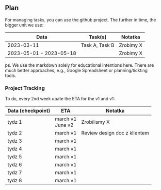 ## Plan

For managing tasks, you can use the github project. The further in time, the bigger unit we use:

Data                    |  Task(s)        | Notatka   |
------------------------|-----------------|-----------|
2023-03-11              |  Task A, Task B | Zrobimy X |
2023-05-01 - 2023-05-18 |                 | Zrobimy X |

ps. We use the markdown solely for educational intentions here. There are much better approaches, e.g., Google Spreadsheet or planning/tickting tools.

### Project Tracking

To do, every 2nd week upate the ETA for the v1 and v1:

Data (checkpoint)   |  ETA                 | Notatka            |
--------------------|----------------------|--------------------|
tydz 1              | march v1<br/>June v2 |  Zrobilismy X      |
tydz 2              | march v1             |  Review design doc z klientem |
tydz 3              | march v1             |                    |
tydz 4              | march v1             |                    |
tydz 5              | march v1             |                    |
tydz 6              | march v1             |                    |
tydz 7              | march v1             |                    |
tydz 8              | march v1             |                    |
